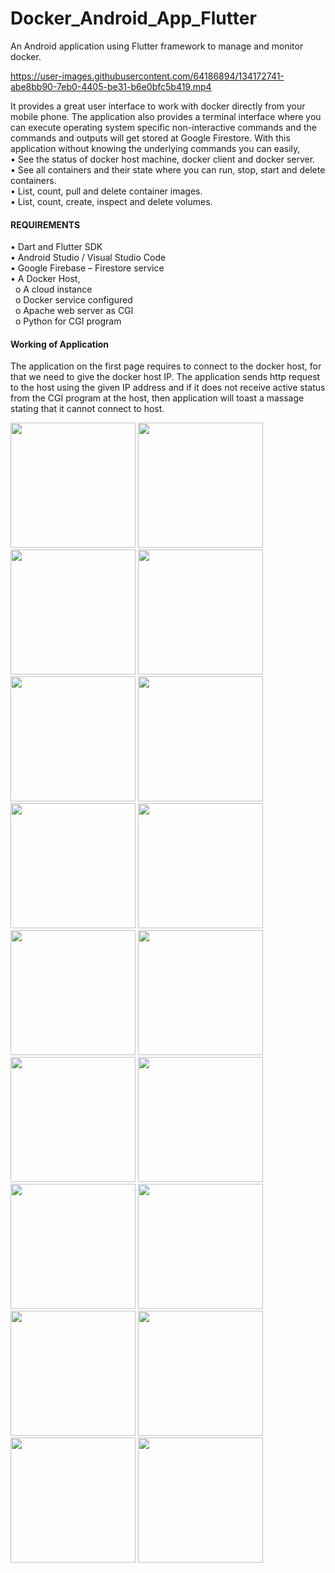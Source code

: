 # Docker_Android_App_Flutter
An Android application using Flutter framework to manage and monitor docker.

https://user-images.githubusercontent.com/64186894/134172741-abe8bb90-7eb0-4405-be31-b6e0bfc5b419.mp4

It provides a great user interface to work with docker directly from your mobile phone. The application also provides a terminal interface where you can execute operating system specific non-interactive commands and the commands and outputs will get stored at Google Firestore. With this application without knowing the underlying commands you can easily,\
• See the status of docker host machine, docker client and docker server.\
• See all containers and their state where you can run, stop, start and delete containers.\
• List, count, pull and delete container images.\
• List, count, create, inspect and delete volumes.


#### REQUIREMENTS
• Dart and Flutter SDK \
• Android Studio / Visual Studio Code\
• Google Firebase – Firestore service\
• A Docker Host,\
&nbsp; o A cloud instance\
&nbsp; o Docker service configured\
&nbsp; o Apache web server as CGI\
&nbsp; o Python for CGI program

#### Working of Application
The application on the first page requires to connect to the docker host, for that we need to give the docker host IP. The application sends http request to the host using the given IP address and if it does not receive active status from the CGI program at the host, then application will toast a massage stating that it cannot connect to host.

<img src="https://user-images.githubusercontent.com/64186894/152969029-6a5893e9-5abf-4e8e-80b8-c1333caa4865.jpg" width="200px">
<img src="https://user-images.githubusercontent.com/64186894/152969038-9b5a9d52-b2fb-495e-a163-f72bdd8f84ec.jpg" width="200px">
<img src="https://user-images.githubusercontent.com/64186894/152969040-2ee8d19f-6f45-461e-824a-e0cf9f1c75c2.jpg" width="200px">
<img src="https://user-images.githubusercontent.com/64186894/152969042-12041ed8-67a3-456b-8600-41d21ff684e3.jpg" width="200px">
<img src="https://user-images.githubusercontent.com/64186894/152969048-6858ccc3-de5d-4543-b4a0-59a5ad6edba8.jpg" width="200px">

<img src="https://user-images.githubusercontent.com/64186894/152969063-51c42521-042b-4f5d-8fd9-7223d2078660.jpg" width="200px">
<img src="https://user-images.githubusercontent.com/64186894/152969070-1c8937fa-ff2b-4e59-830b-4ac409458105.jpg" width="200px">
<img src="https://user-images.githubusercontent.com/64186894/152969073-7ac51b75-b379-4fcf-97e1-de3ab3b04b31.jpg" width="200px">
<img src="https://user-images.githubusercontent.com/64186894/152969077-37176d24-eb78-4970-8fca-a32858bc9061.jpg" width="200px">
<img src="https://user-images.githubusercontent.com/64186894/152969084-29712e8c-257d-4129-82f1-0428f7c85b3e.jpg" width="200px">
<img src="https://user-images.githubusercontent.com/64186894/152969087-2fc8c733-fd7d-496a-8a70-853f6ab3e1ae.jpg" width="200px">
<img src="https://user-images.githubusercontent.com/64186894/152969088-264f752a-ce97-4ad2-a21b-8f9f76229c9e.jpg" width="200px">
<img src="https://user-images.githubusercontent.com/64186894/152969090-ed59bb38-6ae6-48d3-b122-555b92405d37.jpg" width="200px">
<img src="https://user-images.githubusercontent.com/64186894/152969093-a858532a-1ead-40e8-bd78-857ccf9f6c5f.jpg" width="200px">
<img src="https://user-images.githubusercontent.com/64186894/152969097-965a2e63-e98d-4fd0-a998-47255ef7c44d.jpg" width="200px">
<img src="https://user-images.githubusercontent.com/64186894/152969100-33e80796-7a41-4c22-b847-f6149dc05694.jpg" width="200px">
<img src="https://user-images.githubusercontent.com/64186894/152969106-fe13ebdd-4cc4-44d3-afc3-7f8af9416fb3.jpg" width="200px">
<img src="https://user-images.githubusercontent.com/64186894/152969055-7600d36c-7461-4cd9-ba33-51c0deb63603.jpg" width="200px">
